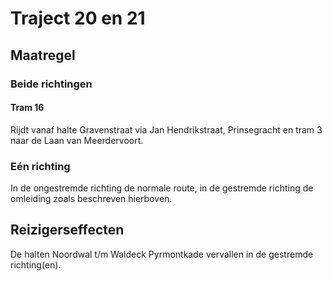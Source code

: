 # Traject 20 en 21
## Maatregel
### Beide richtingen

#### Tram 16
Rijdt vanaf halte Gravenstraat via Jan Hendrikstraat, Prinsegracht en tram 3 naar de Laan van Meerdervoort.

### Eén richting
In de ongestremde richting de normale route, in de gestremde richting de omleiding zoals beschreven hierboven.

## Reizigerseffecten
De halten Noordwal t/m Waldeck Pyrmontkade vervallen in de gestremde richting(en).